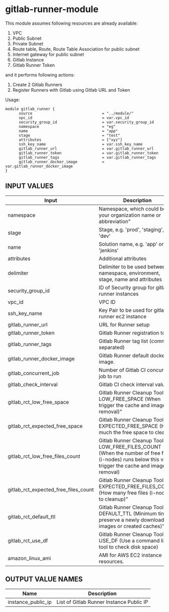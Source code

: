 # gitlab-runner-module

This module assumes following resources are already available:
1. VPC
2. Public Subnet
3. Private Subnet
4. Route table, Route, Route Table Association for public subnet
5. Internet gateway for public subnet
6. Gitlab Instance
7. Gitlab Runner Token

and it performs following actions:
1. Create 2 Gitlab Runners
2. Register Runners with Gitlab using Gitlab URL and Token

Usage:
```
module gitlab_runner {
      source                               = "../module/"
      vpc_id                               = var.vpc_id
      security_group_id                    = var.security_group_id
      namespace                            = "eg"
      name                                 = "app"
      stage                                = "test"
      attributes                           = ["xyz"]
      ssh_key_name                         = var.ssh_key_name
      gitlab_runner_url                    = var.gitlab_runner_url
      gitlab_runner_token                  = var.gitlab_runner_token
      gitlab_runner_tags                   = var.gitlab_runner_tags
      gitlab_runner_docker_image           = var.gitlab_runner_docker_image
}
```

## INPUT VALUES

| Input                                | Description                                                                                                                                           | Type    | Default                  | Required |
| -------------------------------------| ------------------------------------------------------------------------------------------------------------------------------------------------------| --------|--------------------------|----------|
| namespace                            | Namespace, which could be your organization name or abbreviation"                                                                                     | `string`| ""                       | yes      |
| stage                                | Stage, e.g. 'prod', 'staging', 'dev'                                                                                                                  | `string`| ""                       | yes      |
| name                                 | Solution name, e.g. 'app' or 'jenkins'                                                                                                                | `string`| ""                       | yes      |
| attributes                           | Additional attributes                                                                                                                                 | `list`  | `<list>`                 | no       |           
| delimiter                            | Delimiter to be used between namespace, environment, stage, name and attributes                                                                       | `string`| "-"                      | no       |
| security_group_id                    | ID of Security group for gitlab runner instances                                                                                                      | `string`| ""                       | yes      |
| vpc_id                               | VPC ID                                                                                                                                                | `string`| ""                       | yes      |
| ssh_key_name                         | Key Pair to be used for gitlab-runner ec2 instance                                                                                                    | `string`| ""                       | yes      |
| gitlab_runner_url                    | URL for Runner setup                                                                                                                                  | `string`| ""                       | yes      |
| gitlab_runner_token                  | Gitlab Runner registration token                                                                                                                      | `string`| ""                       | yes      |
| gitlab_runner_tags                   | Gitlab Runner tag list (comma separated)                                                                                                              | `string`| ""                       | yes      |
| gitlab_runner_docker_image           | Gitlab Runner default docker image.                                                                                                                   | `string`| `alpin:3.9`              | no       |
| gitlab_concurrent_job                | Number of Gitlab CI concurrent job to run                                                                                                             | `string`| `"4"`                    | no       |
| gitlab_check_interval                | Gitlab CI check interval value                                                                                                                        | `string`| `"0"`                    | no       |
| gitlab_rct_low_free_space            | Gitlab Runner Cleanup Tool - LOW_FREE_SPACE (When trigger the cache and image removal)"                                                               | `string`| `"1G"`                   | no       |
| gitlab_rct_expected_free_space       | Gitlab Runner Cleanup Tool - EXPECTED_FREE_SPACE (How much the free space to cleanup)                                                                 | `string`| `"2G"`                   | no       |
| gitlab_rct_low_free_files_count      | Gitlab Runner Cleanup Tool - LOW_FREE_FILES_COUNT (When the number of free files (i-nodes) runs below this value trigger the cache and image removal) | `number`| `"131072"`               | no       |
| gitlab_rct_expected_free_files_count | Gitlab Runner Cleanup Tool - EXPECTED_FREE_FILES_COUNT (How many free files (i-nodes) to cleanup)"                                                    | `string`| `"262144"`               | no       |
| gitlab_rct_default_ttl               | Gitlab Runner Cleanup Tool - DEFAULT_TTL (Minimum time to preserve a newly downloaded images or created caches)"                                      | `string`| `"1m"`                   | no       |
| gitlab_rct_use_df                    | Gitlab Runner Cleanup Tool - USE_DF (Use a command line df tool to check disk space)                                                                  | `string`| `"1"`                    | no       |
| amazon_linux_ami                     | AMI for AWS EC2 instance resources.                                                                                                                   | `string`| `"ami-0ff8a91507f77f867"`| no       |

## OUTPUT VALUE NAMES

| Name                              | Description                                   | 
| ----------------------------------| ----------------------------------------------| 
| instance_public_ip                | List of Gitlab Runner Instance   Public IP    | 